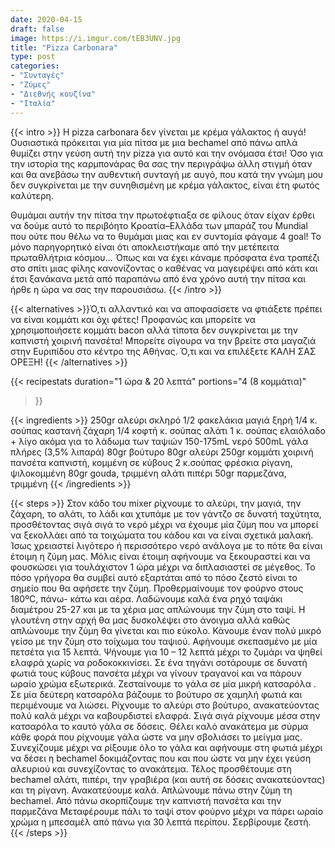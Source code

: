 ```yaml
---
date: 2020-04-15
draft: false
image: https://i.imgur.com/tEB3UNV.jpg
title: "Pizza Carbonara"
type: post
categories:
- "Συνταγές"
- "Ζύμες"
- "Διεθνής κουζίνα"
- "Ιταλία"
---
```


{{< intro >}}
Η pizza carbonara δεν γίνεται με κρέμα γάλακτος ή αυγά! Ουσιαστικά πρόκειται για μία πίτσα με μια bechamel από πάνω απλά θυμίζει στην γεύση αυτή την pizza για αυτό και την ονόμασα έτσι! Όσο για την ιστορία της καρμπονάρας θα σας την περιγράψω άλλη στιγμή όταν και θα ανεβάσω την αυθεντική συνταγή με αυγό, που κατά την γνώμη μου δεν συγκρίνεται με την συνηθισμένη με κρέμα γάλακτος, είναι έτη φωτός καλύτερη.

Θυμάμαι αυτήν την πίτσα την πρωτοέφτιαξα σε φίλους όταν είχαν έρθει να δούμε αυτό το περιβόητο Κροατία–Ελλάδα των μπαράζ του Mundial που ούτε που θέλω να το θυμάμαι μιας και εν συντομία φάγαμε 4 goal! Το μόνο παρηγορητικό είναι ότι αποκλειστήκαμε από την μετέπειτα πρωταθλήτρια κόσμου… Όπως και να έχει κάναμε πρόσφατα ένα τραπέζι στο σπίτι μιας φίλης κανονίζοντας ο καθένας να μαγειρέψει από κάτι και έτσι ξανάκανα μετά από παραπάνω από ένα χρόνο αυτή την πίτσα και ήρθε η ώρα να σας την παρουσιάσω.
{{< /intro >}}

{{< alternatives >}}Ό,τι αλλαντικό και να αποφασίσετε να φτιάξετε πρέπει να είναι κομμάτι και όχι φέτες! Προφανώς και μπορείτε να χρησιμοποιήσετε κομμάτι bacon αλλά τίποτα δεν συγκρίνεται με την καπνιστή χοιρινή πανσέτα! Μπορείτε σίγουρα να την βρείτε στα μαγαζιά στην Ευριπίδου στο κέντρο της Αθήνας. Ό,τι και να επιλέξετε ΚΑΛΗ ΣΑΣ ΟΡΕΞΗ!
{{< /alternatives >}}

{{< recipestats 
    duration="1 ώρα & 20 λεπτά"
    portions="4 (8 κομμάτια)"
>}}

{{< ingredients >}} 
250gr αλεύρι σκληρό
1/2 φακελάκια μαγιά ξηρή
1/4 κ. σούπας καστανή ζάχαρη
1/4 κοφτή κ. σούπας αλάτι
1 κ. σούπας ελαιόλαδο + λίγο ακόμα για το λάδωμα των ταψιών
150-175mL νερό
500mL γάλα πλήρες (3,5% λιπαρά)
80gr βούτυρο
80gr αλεύρι
250gr κομμάτι χοιρινή πανσέτα καπνιστή, κομμένη σε κύβους
2 κ.σούπας φρέσκια ρίγανη, ψιλοκομμένη
80gr gouda, τριμμένη
αλάτι
πιπέρι
50gr παρμεζάνα, τριμμένη
{{< /ingredients >}}

{{< steps >}}
Στον κάδο του mixer ρίχνουμε το αλεύρι, την μαγιά, την ζάχαρη, το αλάτι, το λάδι και χτυπάμε με τον γάντζο σε δυνατή ταχύτητα, προσθέτοντας σιγά σιγά το νερό μέχρι να έχουμε μία ζύμη που να μπορεί να ξεκολλάει από τα τοιχώματα του κάδου και να είναι σχετικά μαλακή. Ίσως χρειαστεί λιγότερο ή περισσότερο νερό ανάλογα με το πότε θα είναι έτοιμη η ζύμη μας.
Μόλις είναι έτοιμη αφήνουμε να ξεκουραστεί και να φουσκώσει για τουλάχιστον 1 ώρα μέχρι να διπλασιαστεί σε μέγεθος. Το πόσο γρήγορα θα συμβεί αυτό εξαρτάται από το πόσο ζεστό είναι το σημείο που θα αφήσετε την ζύμη.
Προθερμαίνουμε τον φούρνο στους 180ºC,  πάνω- κάτω και αέρα.
Λαδώνουμε καλά ένα ρηχό ταψάκι διαμέτρου 25-27 και με τα χέρια μας απλώνουμε την ζύμη στο ταψί. Η γλουτένη στην αρχή θα μας δυσκολέψει στο άνοιγμα αλλά καθώς απλώνουμε την ζύμη θα γίνεται και πιο εύκολο. Κάνουμε έναν πολύ μικρό γείσο με την ζύμη στο τοίχωμα του ταψιού.
Αφήνουμε σκεπασμένο με μία πετσέτα για 15 λεπτά.
Ψήνουμε για 10 – 12 λεπτά μέχρι το ζυμάρι να ψηθεί ελαφρά χωρίς να ροδοκοκκινίσει.
Σε ένα τηγάνι σοτάρουμε σε δυνατή φωτιά τους κύβους πανσέτα μέχρι να γίνουν τραγανοί και να πάρουν ωραίο χρώμα εξωτερικά.
Ζεσταίνουμε το γάλα σε μία μικρή κατσαρόλα .
Σε μία δεύτερη κατσαρόλα βάζουμε το βούτυρο σε χαμηλή φωτιά και περιμένουμε να λιώσει.
Ρίχνουμε το αλεύρι στο βούτυρο, ανακατεύοντας πολύ καλά μέχρι να καβουρδιστεί ελαφρά.
Σιγά σιγά ρίχνουμε μέσα στην κατσαρόλα το καυτό γάλα σε δόσεις. Θέλει καλό ανακάτεμα με σύρμα κάθε φορά που ρίχνουμε γάλα ώστε να μην σβολιάσει το μείγμα μας. Συνεχίζουμε μέχρι να ρίξουμε όλο το γάλα και αφήνουμε στη φωτιά μέχρι να δέσει η bechamel δοκιμάζοντας που και που ώστε να μην έχει γεύση αλευριού και συνεχίζοντας το ανακάτεμα.
Τέλος προσθέτουμε στη bechamel αλάτι, πιπέρι, την γραβιέρα (και αυτή σε δόσεις ανακατεύοντας) και τη ρίγανη.
Ανακατεύουμε καλά.
Απλώνουμε πάνω στην ζύμη τη bechamel.
Από πάνω σκορπίζουμε την καπνιστή πανσέτα και την παρμεζάνα
Μεταφέρουμε πάλι το ταψί στον φούρνο μέχρι να πάρει ωραίο χρώμα η μπεσαμέλ από πάνω για 30 λεπτά περίπου.
Σερβίρουμε ζεστή.
{{< /steps >}}
